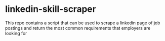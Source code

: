 # linkedin-skill-scraper
This repo contains a script that can be used to scrape a linkedin page of job postings and return the most common requirements that employers are looking for
